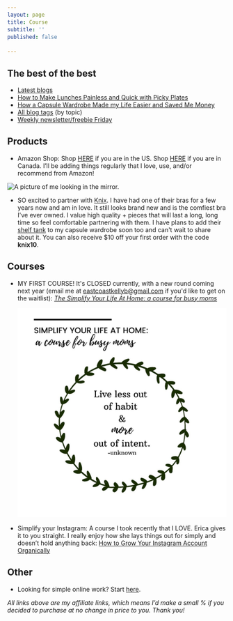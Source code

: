 ```yaml
---
layout: page
title: Course
subtitle: ''
published: false

---
```

## The best of the best

* [Latest blogs](http://www.eastcoastkelly.com/)
* [How to Make Lunches Painless and Quick with Picky Plates](https://www.eastcoastkelly.com/2020-08-29-how-to-make-lunches-painless-and-quick-with-picky-plates/)
* [How a Capsule Wardrobe Made my Life Easier and Saved Me Money](https://www.eastcoastkelly.com/2020-10-27-how-a-capsule-wardrobe-made-my-life-easier-and-saved-me-money/)
* [All blog tags](https://www.eastcoastkelly.com/tags/) (by topic)
* [Weekly newsletter/freebie Friday](http://eepurl.com/gYFb-r)

## Products

* Amazon Shop: Shop [HERE](http://www.amazon.com/shop/eastcoastkelly) if you are in the US. Shop [HERE](http://www.amazon.ca/shop/eastcoastkelly) if you are in Canada. I’ll be adding things regularly that I love, use, and/or recommend from Amazon!

![A picture of me looking in the mirror.](https://www.eastcoastkelly.com/uploads/20200606_151056_0000-1.png "meinmirror")

* SO excited to partner with [Knix](https://prf.hn/click/camref:1101leRdT). I have had one of their bras for a few years now and am in love. It still looks brand new and is the comfiest bra I've ever owned. I value high quality + pieces that will last a long, long time so feel comfortable partnering with them. I have plans to add their [shelf tank](https://prf.hn/click/camref:1101leRdT) to my capsule wardrobe soon too and can't wait to share about it. You can also receive $10 off your first order with the code **knix10**.

## Courses

* MY FIRST COURSE! It's CLOSED currently, with a new round coming next year (email me at eastcoastkellyb@gmail.com if you'd like to get on the waitlist): [_The Simplify Your Life At Home: a course for busy moms_](https://www.eastcoastkelly.com/course)

  ![](/uploads/20201006_142440_0000_compress75.jpg)
* Simplify your Instagram: A course I took recently that I LOVE. Erica gives it to you straight. I really enjoy how she lays things out for simply and doesn’t hold anything back: [How to Grow Your Instagram Account Organically](https://digital.mombreak.ca/howigrewmyinstagram/26mcq)

## Other

* Looking for simple online work? Start [here](https://forms.gle/v11JEewD81mxsUyf6).

_All links above are my affiliate links, which means I’d make a small % if you decided to purchase at no change in price to you. Thank you!_